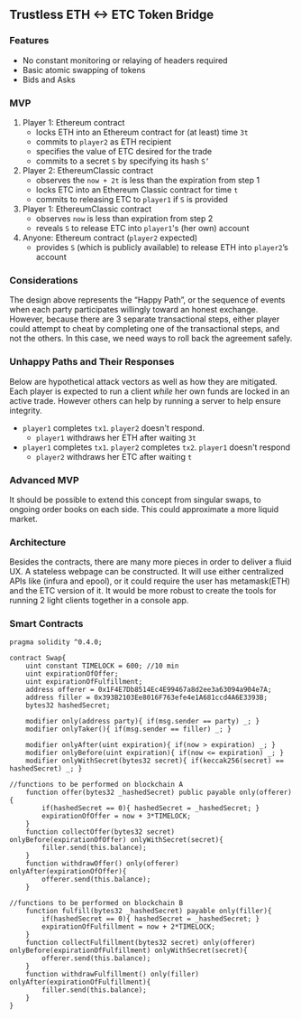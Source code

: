 ## Trustless ETH <-> ETC Token Bridge

### Features
  - No constant monitoring or relaying of headers required
  - Basic atomic swapping of tokens
  - Bids and Asks

### MVP

  1. Player 1: Ethereum contract
     - locks ETH into an Ethereum contract for (at least) time `3t`
     - commits to `player2` as ETH recipient
     - specifies the value of ETC desired for the trade
     - commits to a secret `S` by specifying its hash `S’`
  2. Player 2: EthereumClassic contract
     - observes the `now + 2t` is less than the expiration from step 1
     - locks ETC into an Ethereum Classic contract for time `t`
     - commits to releasing ETC to `player1` if `S` is provided
  3. Player 1: EthereumClassic contract
     - observes `now` is less than expiration from step 2
     - reveals `S` to release ETC into `player1`'s (her own) account
  4. Anyone: Ethereum contract (`player2` expected)
     - provides `S` (which is publicly available) to release ETH into `player2`’s account

### Considerations

The design above represents the “Happy Path”, or the sequence of events when each party participates willingly toward an honest exchange. However, because there are 3 separate transactional steps, either player could attempt to cheat by completing one of the transactional steps, and not the others. In this case, we need ways to roll back the agreement safely.


### Unhappy Paths and Their Responses

Below are hypothetical attack vectors as well as how they are mitigated. Each player is expected to run a client *while* her own funds are locked in an active trade. However others can help by running a server to help ensure integrity.

  * `player1` completes `tx1`. `player2` doesn't respond.
     - `player1` withdraws her ETH after waiting `3t`
  * `player1` completes `tx1`. `player2` completes `tx2`. `player1` doesn't respond
     - `player2` withdraws her ETC after waiting `t`



### Advanced MVP

It should be possible to extend this concept from singular swaps, to ongoing order books on each side. This could approximate a more liquid market.

### Architecture

Besides the contracts, there are many more pieces in order to deliver a fluid UX. A stateless webpage can be constructed. It will use either centralized APIs like (infura and epool), or it could require the user has metamask(ETH) and the ETC version of it. It would be more robust to create the tools for running 2 light clients together in a console app.



### Smart Contracts
```
pragma solidity ^0.4.0;

contract Swap{
    uint constant TIMELOCK = 600; //10 min
    uint expirationOfOffer;
    uint expirationOfFulfillment;
    address offerer = 0x1F4E7Db8514Ec4E99467a8d2ee3a63094a904e7A;
    address filler = 0x393B2103Ee8016F763efe4e1A681ccd4A6E3393B;
    bytes32 hashedSecret;
    
    modifier only(address party){ if(msg.sender == party) _; }
    modifier onlyTaker(){ if(msg.sender == filler) _; }

    modifier onlyAfter(uint expiration){ if(now > expiration) _; }
    modifier onlyBefore(uint expiration){ if(now <= expiration) _; }
    modifier onlyWithSecret(bytes32 secret){ if(keccak256(secret) == hashedSecret) _; }
    
//functions to be performed on blockchain A
    function offer(bytes32 _hashedSecret) public payable only(offerer){
        if(hashedSecret == 0){ hashedSecret = _hashedSecret; }
        expirationOfOffer = now + 3*TIMELOCK;
    }
    function collectOffer(bytes32 secret) onlyBefore(expirationOfOffer) onlyWithSecret(secret){
        filler.send(this.balance);
    }
    function withdrawOffer() only(offerer) onlyAfter(expirationOfOffer){
        offerer.send(this.balance);
    }

//functions to be performed on blockchain B
    function fulfill(bytes32 _hashedSecret) payable only(filler){
        if(hashedSecret == 0){ hashedSecret = _hashedSecret; }
        expirationOfFulfillment = now + 2*TIMELOCK;
    }
    function collectFulfillment(bytes32 secret) only(offerer) onlyBefore(expirationOfFulfillment) onlyWithSecret(secret){
        offerer.send(this.balance);
    }
    function withdrawFulfillment() only(filler) onlyAfter(expirationOfFulfillment){
        filler.send(this.balance);
    }
}
```
